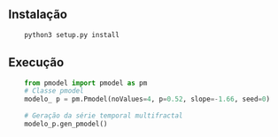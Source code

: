 ## Instalação

```bash
    python3 setup.py install
```

## Execução

```python
    from pmodel import pmodel as pm
    # Classe pmodel
    modelo_ p = pm.Pmodel(noValues=4, p=0.52, slope=-1.66, seed=0)
    
    # Geração da série temporal multifractal
    modelo_p.gen_pmodel()
```